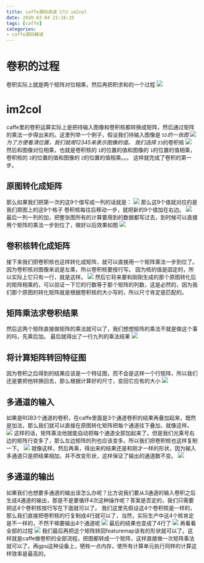 ```yaml
---
title: caffe源码阅读《六》im2col
date: 2020-03-04 21:16:25
tags: [caffe]
categories: 
- caffe源码解读
---
```

# 卷积的过程
卷积实际上就是两个矩阵对位相乘，然后再把积求和的一个过程
![](https://blog.357573.com/2020/02/08/%E4%BB%80%E4%B9%88%E6%98%AF%E5%8D%B7%E7%A7%AF%E5%91%A2/0.png)
# im2col
caffe里的卷积运算实际上是把待输入图像和卷积核都转换成矩阵，然后通过矩阵的乘法一步得出来的。这里列举一个例子，假设我们待输入图像是 <code>5*5</code>的一张图
![](https://blog.357573.com/2020/03/04/caffe源码阅读《六》im2col/1.jpg)
为了方便看清位置，我们就用12345来表示图像的值。
我们选择 <code>3*3</code>的卷积核
![](https://blog.357573.com/2020/03/04/caffe源码阅读《六》im2col/2.jpg)
然后和图像对位相乘，也就是卷积核的 <code>1</code>的位置的值和图像的 <code>1</code>的位置的值相乘，卷积核的 <code>2</code>的位置的值和图像的 <code>2</code>的位置的值相乘。。。
这样就完成了卷积的第一步。
## 原图转化成矩阵
那么如果我们把第一次的这9个值写成一列的话就是：
![](https://blog.357573.com/2020/03/04/caffe源码阅读《六》im2col/3.jpg)
那么这9个值就对应的是我们原图上的这9个格子
卷积核每往后移动一步，就把新的9个值加在右边。
![](https://blog.357573.com/2020/03/04/caffe源码阅读《六》im2col/4.jpg)
最后一列一列的加，把整张图所有的计算要用到的数据都写过去，到时候可以直接用个矩阵的乘法一步到位了，做好以后效果如图
![](https://blog.357573.com/2020/03/04/caffe源码阅读《六》im2col/5.jpg)
## 卷积核转化成矩阵
接下来我们把卷积核也这样转化成矩阵，就可以直接用一个矩阵乘法一步到位了。
因为卷积核对图像来说是左乘，所以卷积核要按行写。
因为核的值是固定的，所以实际上它只有一行，就是这样。
![](https://blog.357573.com/2020/03/04/caffe源码阅读《六》im2col/6.jpg)
然后它将来要和刚刚生成的那个原图转化后的矩阵相乘的，可以验证一下它的行数等于那个矩阵的列数，这是必然的，因为我们那个原图的转化矩阵就是根据卷积核的大小写的，所以尺寸肯定是匹配的。
## 矩阵乘法求卷积结果
然后这两个矩阵直接做矩阵的乘法就可以了，我们想想矩阵的乘法不就是做这个事的吗，先乘后加。
最后就得出了一行九列的乘法结果
![](https://blog.357573.com/2020/03/04/caffe源码阅读《六》im2col/7.jpg)
## 将计算矩阵转回特征图
因为卷积之后得到的结果应该是一个特征图，而不会是这样一个行矩阵，所以我们还是要把他转换回去，那么根据计算好的尺寸，变回它应有的大小
![](https://blog.357573.com/2020/03/04/caffe源码阅读《六》im2col/8.jpg)
## 多通道的输入
如果是RGB3个通道的卷积，在caffe里面是3个通道卷积的结果再叠加起来，既然是加法，那么我们就可以直接在原图转化矩阵把每个通道往下叠加，就像这样。
![](https://blog.357573.com/2020/03/04/caffe源码阅读《六》im2col/9.jpg)
这样的话，矩阵乘法他就能自动把每个通道全部加起来了。但是我们光乘号右边的矩阵行变多了，那么左边矩阵的列也应该变多，所以我们把卷积核也这样复制一下。
![](https://blog.357573.com/2020/03/04/caffe源码阅读《六》im2col/10.jpg)
就像这样，然后再乘，得出来的结果还是和刚才一样的形状，因为输入多通道只是把结果相加，并不改变形状，这样保证了输出的通道数不变。
![](https://blog.357573.com/2020/03/04/caffe源码阅读《六》im2col/11.jpg)
## 多通道的输出
如果我们也想要多通道的输出该怎么办呢？比方说我们要从3通道的输入卷积之后生成4通道的输出，那是不是要循环4次这种操作呢？答案是否定的，我们只需要把这4个卷积核按行写在下面就可以了。
我们这里先假设这4个卷积核是一样的，那么我们直接把卷积核的行复制成4行就可以了，当然，实际生产中这4个核肯定是不一样的，不然干嘛要输出4个通道呢
![](https://blog.357573.com/2020/03/04/caffe源码阅读《六》im2col/12.jpg)
最后的结果也变成了4行了
![](https://blog.357573.com/2020/03/04/caffe源码阅读《六》im2col/13.jpg)
再看看全部的过程
![](https://blog.357573.com/2020/03/04/caffe源码阅读《六》im2col/14.jpg)
我们最后再把这个矩阵转回featuremap该有的形状就可以了。这样就是caffe做卷积的全部流程，把图都转成一个矩阵，这样直接做一次矩阵乘法就可以了。再gpu这种设备上，牺牲一点内存，使所有计算单元执行同样的计算这样效率是最高的。



